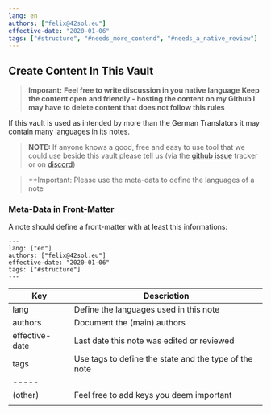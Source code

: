 ```yaml
---
lang: en
authors: ["felix@42sol.eu"]
effective-date: "2020-01-06"
tags: ["#structure", "#needs_more_contend", "#needs_a_native_review"]
---
```


## Create Content In This Vault

> **Imporant:** **Feel free to write discussion in you native language**
> **Keep the content open and friendly - hosting the content on my Github I may have to delete content that does not follow this rules**

If this vault is used as intended by more than the German Translators it may contain many languages in its notes. 

> **NOTE:** If anyone knows a good, free and easy to use tool that we could use beside this vault please tell us (via the [github issue](https://github.com/42sol-eu/obsidian_translation_shared/issues/new/choose) tracker or on [discord](https://discord.com/channels/923950910097477654/923951989216407582))

> **Important: Please use the meta-data to define the languages of a note

### Meta-Data in Front-Matter

A note should define a front-matter with at least this informations:

```
---
lang: ["en"]
authors: ["felix@42sol.eu"]
effective-date: "2020-01-06"
tags: ["#structure"]
---
```

| Key            | Descriotion                                           |
| -------------- | ----------------------------------------------------- |
| lang           | Define  the languages used in this note               |
| authors        | Document the (main) authors                           |
| effective-date | Last date this note was edited or reviewed            |
| tags           | Use tags to define the state and the type of the note |
| -----          |                                                       |
| (other)        | Feel free to add keys you deem important              |
|                |                                                       |

